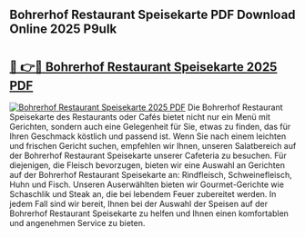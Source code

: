 ## Bohrerhof Restaurant Speisekarte PDF Download Online 2025 P9uIk

# <h2><a href="http://gca0npu.nevu.top/?p=Bohrerhof+Restaurant+Speisekarte">🔗 👉🔴 Bohrerhof Restaurant Speisekarte 2025 PDF</a></h2>

[![Bohrerhof Restaurant Speisekarte 2025 PDF](https://i.imgur.com/dBaPXMq.png)](http://gca0npu.nevu.top/?p=Bohrerhof+Restaurant+Speisekarte)
Die Bohrerhof Restaurant Speisekarte des Restaurants oder Cafés bietet nicht nur ein Menü mit Gerichten, sondern auch eine Gelegenheit für Sie, etwas zu finden, das für Ihren Geschmack köstlich und passend ist. Wenn Sie nach einem leichten und frischen Gericht suchen, empfehlen wir Ihnen, unseren Salatbereich auf der Bohrerhof Restaurant Speisekarte unserer Cafeteria zu besuchen. Für diejenigen, die Fleisch bevorzugen, bieten wir eine Auswahl an Gerichten auf der Bohrerhof Restaurant Speisekarte an: Rindfleisch, Schweinefleisch, Huhn und Fisch. Unseren Auserwählten bieten wir Gourmet-Gerichte wie Schaschlik und Steak an, die bei lebendem Feuer zubereitet werden. In jedem Fall sind wir bereit, Ihnen bei der Auswahl der Speisen auf der Bohrerhof Restaurant Speisekarte zu helfen und Ihnen einen komfortablen und angenehmen Service zu bieten.
